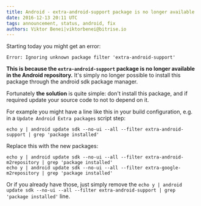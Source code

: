 ```yaml
---
title: Android - extra-android-support package is no longer available
date: 2016-12-13 20:11 UTC
tags: announcement, status, android, fix
authors: Viktor Benei|viktorbenei@bitrise.io
---
```


Starting today you might get an error:

<pre><code>Error: Ignoring unknown package filter 'extra-android-support'
</code></pre>

__This is because the `extra-android-support` package is no longer
available in the Android repository.__ It's simply no longer possible to install
this package through the android sdk package manager.

Fortunately __the solution__ is quite simple: don't install this package,
and if required update your source code to not to depend on it.

For example you might have a line like this in your build configuration,
e.g. in a `Update Android Extra packages` script step:

<pre><code>echo y | android update sdk --no-ui --all --filter extra-android-support | grep 'package installed'
</code></pre>

Replace this with the new packages:

<pre><code>echo y | android update sdk --no-ui --all --filter extra-android-m2repository | grep 'package installed'
echo y | android update sdk --no-ui --all --filter extra-google-m2repository | grep 'package installed'
</code></pre>

Or if you already have those, just simply remove the
`echo y | android update sdk --no-ui --all --filter extra-android-support | grep 'package installed'`
line.
